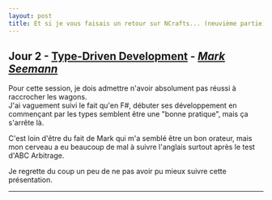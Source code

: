 ```yaml
---
layout: post
title: Et si je vous faisais un retour sur NCrafts... (neuvième partie)
---
```


## Jour 2 - [Type-Driven Development][Video] - [*Mark Seemann*][MarkSeemann]

Pour cette session, je dois admettre n'avoir absolument pas réussi à raccrocher les wagons.  
J'ai vaguement suivi le fait qu'en F#, débuter ses développement en commençant par les types semblent être une "bonne pratique", mais ça s'arrête là.

C'est loin d'être du fait de Mark qui m'a semblé être un bon orateur, mais mon cerveau a eu beaucoup de mal à suivre l'anglais surtout après le test d'ABC Arbitrage.

Je regrette du coup un peu de ne pas avoir pu mieux suivre cette présentation.

---

[Video]: http://videos.ncrafts.io/video/131658141
[MarkSeemann]: https://twitter.com/ploeh